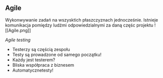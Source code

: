 ## Agile
Wykonwywanie zadań na wszysktich płaszczyznach jednocześnie. Istnieje komunikacja pomiędzy ludźmi odpowiedzialnymi za daną częśc projektu
![[Agile.png]]

*Agile testing*
- Testerzy są częścią zespołu
- Testy są prowadzone od samego początku!
- Każdy jest testerem? 
- Bliska współpraca z biznesem
- Automatycznetesty!